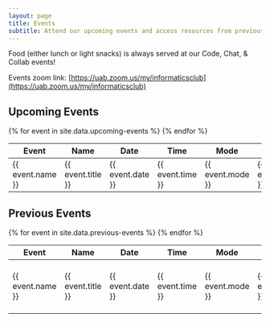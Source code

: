 ```yaml
---
layout: page
title: Events
subtitle: Attend our upcoming events and access resources from previous events.
---
```

Food (either lunch or light snacks) is always served at our Code, Chat, & Collab events!

Events zoom link: [https://uab.zoom.us/my/informaticsclub](https://uab.zoom.us/my/informaticsclub)

## Upcoming Events
  
<table>
  <thead>
    <tr>
      <th>Event</th>
      <th>Name</th>
      <th>Date</th>
      <th>Time</th>
      <th>Mode</th>
      <th>Location</th>
  <!--<th>Flyer</th>
      <th>Zoom</th>
      <th>Calendar Link</th> -->
    </tr>
  </thead>
  <tbody>
    {% for event in site.data.upcoming-events %}
    <tr>
      <td>{{ event.name }}</td>
      <td>{{ event.title }}</td>
      <td>{{ event.date }}</td>
      <td>{{ event.time }}</td>
      <td>{{ event.mode }}</td>
      <td>{{ event.location }}</td>
      <!--<td><a href="{{ event.flyer }}">Link</a></td>-->
    </tr>
    {% endfor %}
  </tbody>
</table>

## Previous Events

<table>
  <thead>
    <tr>
      <th>Event</th>
      <th>Name</th>
      <th>Date</th>
      <th>Time</th>
      <th>Mode</th>
      <th>Location</th>
      <th>Resources</th>
<!--       <th>Zoom</th>
      <th>Calendar Link</th> -->
    </tr>
  </thead>
  <tbody>
    {% for event in site.data.previous-events %}
    <tr>
      <td>{{ event.name }}</td>
      <td>{{ event.title }}</td>
      <td>{{ event.date }}</td>
      <td>{{ event.time }}</td>
      <td>{{ event.mode }}</td>
      <td>{{ event.location }}</td>
      <td>
        {% if event.resources %}
          <a href="{{ event.resources }}"><i class="fab fa-github fa-stack-1x fa-inverse"></i></a>
        {% else %}
          N/A
        {% endif %}
      </td>
    </tr>
    {% endfor %}
  </tbody>
</table>
